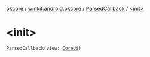 [okcore](../../index.md) / [winkit.android.okcore](../index.md) / [ParsedCallback](index.md) / [&lt;init&gt;](./-init-.md)

# &lt;init&gt;

`ParsedCallback(view: `[`CoreUi`](../../winkit.android.okcore.uielements/-core-ui/index.md)`)`